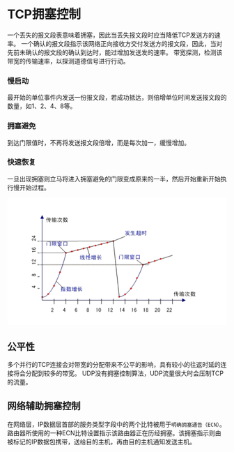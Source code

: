 # TCP拥塞控制

一个丢失的报文段表意味着拥塞，因此当丢失报文段时应当降低TCP发送方的速率。
一个确认的报文段指示该网络正向接收方交付发送方的报文段，因此，当对先前未确认的报文段的确认到达时，能过增加发送发的速率。
带宽探测，检测该带宽的传输速率，以探测道德信号进行行动。

### 慢启动

最开始的单位事件内发送一份报文段，若成功抵达，则倍增单位时间发送报文段的数量，如1、2、4、8等。
### 拥塞避免

到达门限值时，不再将发送报文段倍增，而是每次加一，缓慢增加。

### 快速恢复

一旦出现拥塞则立马将进入拥塞避免的门限变成原来的一半，然后开始重新开始执行慢开始过程。

![拥塞窗口演化](../image/拥塞窗口演化.png)

## 公平性

多个并行的TCP连接会对带宽的分配带来不公平的影响，具有较小的往返时延的连接将会分配到较多的带宽。
UDP没有拥塞控制算法，UDP流量很大时会压制TCP的流量。

## 网络辅助拥塞控制

在网络层，IP数据层首部的服务类型字段中的两个比特被用于`明确拥塞通告（ECN）`。路由器所使用的一种ECN比特设置指示该路由器正在历经拥塞。该拥塞指示则由被标记的IP数据包携带，送给目的主机，再由目的主机通知发送主机。
